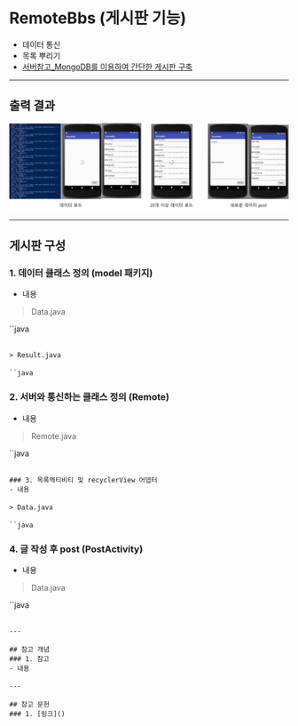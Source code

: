 # RemoteBbs (게시판 기능)
  - 데이터 통신
  - 목록 뿌리기
  - [서버참고_MongoDB를 이용하여 간단한 게시판 구축](https://github.com/Lee-KyungSeok/Study/tree/master/Node.js/server_bbs)

---
## 출력 결과

![](https://github.com/Lee-KyungSeok/Study/blob/master/Android/Contents/RemoteBbs/picture/bbsex.png)

---

## 게시판 구성
  ### 1. 데이터 클래스 정의 (model 패키지)
  - 내용

  > Data.java

  ``java

  ```

  > Result.java

  ``java

  ```

  ### 2. 서버와 통신하는 클래스 정의 (Remote)
  - 내용

  > Remote.java

  ``java

  ```

  ### 3. 목록엑티비티 및 recyclerView 어뎁터
  - 내용

  > Data.java

  ``java

  ```

  ### 4. 글 작성 후 post (PostActivity)
  - 내용

  > Data.java

  ``java

  ```

---

## 참고 개념
  ### 1. 참고
  - 내용

---

## 참고 문헌
  ### 1. [링크]()
